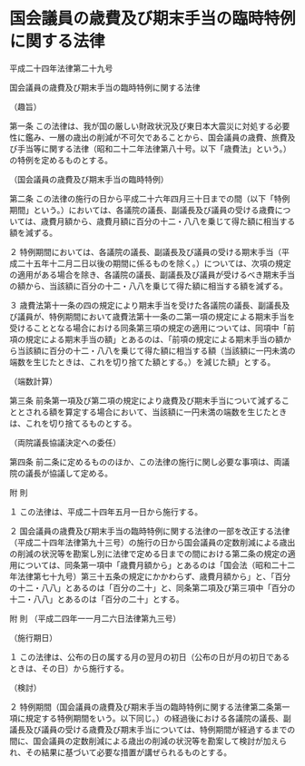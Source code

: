 # 国会議員の歳費及び期末手当の臨時特例に関する法律

平成二十四年法律第二十九号

国会議員の歳費及び期末手当の臨時特例に関する法律

（趣旨）

第一条 この法律は、我が国の厳しい財政状況及び東日本大震災に対処する必要性に鑑み、一層の歳出の削減が不可欠であることから、国会議員の歳費、旅費及び手当等に関する法律（昭和二十二年法律第八十号。以下「歳費法」という。）の特例を定めるものとする。

（国会議員の歳費及び期末手当の臨時特例）

第二条 この法律の施行の日から平成二十六年四月三十日までの間（以下「特例期間」という。）においては、各議院の議長、副議長及び議員の受ける歳費については、歳費月額から、歳費月額に百分の十二・八八を乗じて得た額に相当する額を減ずる。

２ 特例期間においては、各議院の議長、副議長及び議員の受ける期末手当（平成二十五年十二月二日以後の期間に係るものを除く。）については、次項の規定の適用がある場合を除き、各議院の議長、副議長及び議員が受けるべき期末手当の額から、当該額に百分の十二・八八を乗じて得た額に相当する額を減ずる。

３ 歳費法第十一条の四の規定により期末手当を受けた各議院の議長、副議長及び議員が、特例期間において歳費法第十一条の二第一項の規定による期末手当を受けることとなる場合における同条第三項の規定の適用については、同項中「前項の規定による期末手当の額」とあるのは、「前項の規定による期末手当の額から当該額に百分の十二・八八を乗じて得た額に相当する額（当該額に一円未満の端数を生じたときは、これを切り捨てた額とする。）を減じた額」とする。

（端数計算）

第三条 前条第一項及び第二項の規定により歳費及び期末手当について減ずることとされる額を算定する場合において、当該額に一円未満の端数を生じたときは、これを切り捨てるものとする。

（両院議長協議決定への委任）

第四条 前二条に定めるもののほか、この法律の施行に関し必要な事項は、両議院の議長が協議して定める。

附 則

１ この法律は、平成二十四年五月一日から施行する。

２ 国会議員の歳費及び期末手当の臨時特例に関する法律の一部を改正する法律（平成二十四年法律第九十三号）の施行の日から国会議員の定数削減による歳出の削減の状況等を勘案し別に法律で定める日までの間における第二条の規定の適用については、同条第一項中「歳費月額から」とあるのは「国会法（昭和二十二年法律第七十九号）第三十五条の規定にかかわらず、歳費月額から」と、「百分の十二・八八」とあるのは「百分の二十」と、同条第二項及び第三項中「百分の十二・八八」とあるのは「百分の二十」とする。

附 則 （平成二四年一一月二六日法律第九三号）

（施行期日）

１ この法律は、公布の日の属する月の翌月の初日（公布の日が月の初日であるときは、その日）から施行する。

（検討）

２ 特例期間（国会議員の歳費及び期末手当の臨時特例に関する法律第二条第一項に規定する特例期間をいう。以下同じ。）の経過後における各議院の議長、副議長及び議員の受ける歳費及び期末手当については、特例期間が経過するまでの間に、国会議員の定数削減による歳出の削減の状況等を勘案して検討が加えられ、その結果に基づいて必要な措置が講ぜられるものとする。
